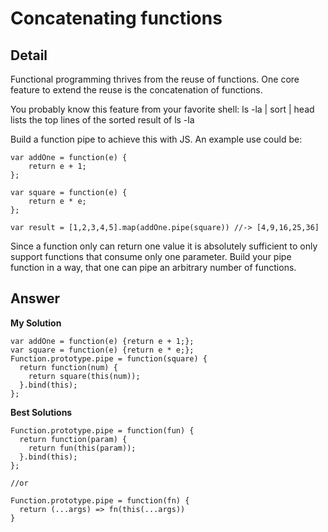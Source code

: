 # Concatenating functions
## Detail
Functional programming thrives from the reuse of functions. One core feature to extend the reuse is the concatenation of functions.

You probably know this feature from your favorite shell: ls -la | sort | head lists the top lines of the sorted result of ls -la

Build a function pipe to achieve this with JS. An example use could be:
```
var addOne = function(e) {
    return e + 1;
};

var square = function(e) {
    return e * e;
};

var result = [1,2,3,4,5].map(addOne.pipe(square)) //-> [4,9,16,25,36]
```
Since a function only can return one value it is absolutely sufficient to only support functions that consume only one parameter. Build your pipe function in a way, that one can pipe an arbitrary number of functions.

## Answer
**My Solution**
```
var addOne = function(e) {return e + 1;};
var square = function(e) {return e * e;};
Function.prototype.pipe = function(square) {
  return function(num) {
    return square(this(num));
  }.bind(this);
};
```
**Best Solutions**
```
Function.prototype.pipe = function(fun) {
  return function(param) {
    return fun(this(param));
  }.bind(this);
};

//or

Function.prototype.pipe = function(fn) {
  return (...args) => fn(this(...args))
}
```